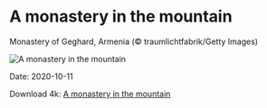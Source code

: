 # A monastery in the mountain

Monastery of Geghard, Armenia (© traumlichtfabrik/Getty Images)

![A monastery in the mountain](https://bing.com/th?id=OHR.GeghardMonastery_EN-US0782868879_UHD.jpg&rf=LaDigue_UHD.jpg&pid=hp&w=1024&h=576)

Date: 2020-10-11

Download 4k: [A monastery in the mountain](https://bing.com/th?id=OHR.GeghardMonastery_EN-US0782868879_UHD.jpg&rf=LaDigue_UHD.jpg&pid=hp&w=3840&h=2160)

